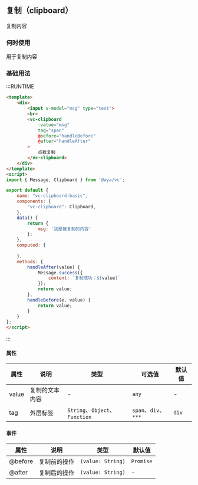 ## 复制（clipboard）

复制内容

### 何时使用

用于复制内容

### 基础用法
:::RUNTIME
```html
<template>
	<div>
		<input v-model="msg" type="text">
		<br>
		<vc-clipboard 
			:value="msg" 
			tag="span"
			@before="handleBefore"
			@after="handleAfter"
		>
			点我复制
		</vc-clipboard>
	</div>
</template>
<script>
import { Message, Clipboard } from '@wya/vc';

export default {
	name: "vc-clipboard-basic",
	components: {
		"vc-clipboard": Clipboard,
	},
	data() {
		return {
			msg: '我是被复制的内容'
		};
	},
	computed: {
		
	},
	methods: {
		handleAfter(value) {
			Message.success({
				content: `复制成功：${value}`
			});
			return value;
		},
		handleBefore(e, value) {
			return value;
		}
	}
};
</script>
```
:::

#### 属性

属性 | 说明 | 类型 | 可选值 | 默认值
---|---|---|---|---
value | 复制的文本内容 | - | `any` | -
tag | 外层标签 | `String`、`Object`、`Function`| `span`、`div`、`***` | `div`

#### 事件

属性 | 说明 | 类型 | 默认值
---|---|---|---
@before | 复制前的操作 | `(value: String)` |  `Promise`
@after | 复制后的操作 | `(value: String)` | -



